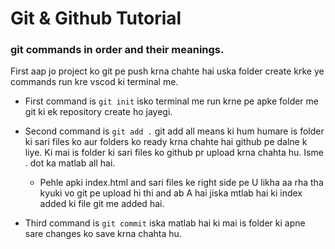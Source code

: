# Git & Github Tutorial

### git commands in order and their meanings.

First aap jo project ko git pe push krna chahte hai uska folder create krke ye commands run kre vscod ki terminal me.

- First command is `git init` isko terminal me run krne pe apke folder me git ki ek repository create ho jayegi. 

- Second command is `git add .` git add all means ki hum humare is folder ki sari files ko aur folders ko ready krna chahte hai github pe dalne k liye. Ki mai is folder ki sari files ko github pr upload krna chahta hu. Isme . dot ka matlab all hai. 

    - Pehle apki index.html and sari files ke right side pe U likha aa rha tha kyuki vo git pe upload hi thi and ab A hai jiska mtlab hai ki index added ki file git me added hai.

- Third command is `git commit` iska matlab hai ki mai is folder ki apne sare changes ko save krna chahta hu.
